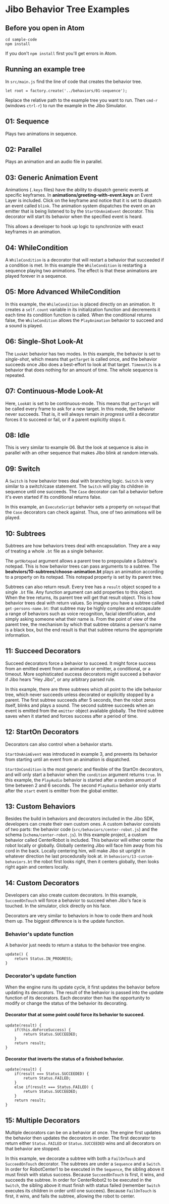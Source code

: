 # Jibo Behavior Tree Examples

## Before you open in Atom

```
cd sample-code
npm install
```
If you don't `npm install` first you'll get errors in Atom.

## Running an example tree

In `src/main.js` find the line of code that creates the behavior tree.

```
let root = factory.create('../behaviors/01-sequence');
```
Replace the relative path to the example tree you want to run. Then `cmd-r` (windows `ctrl-r`) to run the example in the Jibo Simulator.

## 01: Sequence

Plays two animations in sequence.

## 02: Parallel

Plays an animation and an audio file in parallel.

## 03: Generic Animation Event

Animations (`.keys` files) have the ability to dispatch generic events at specific keyframes. In **animations/greeting-with-event.keys** an Event Layer is included. Click on the keyframe and notice that it is set to dispatch an event called `blink`. The animation system dispatches the event on an emitter that is being listened to by the `StartOnAnimEvent` decorator. This decorator will start its behavior when the specified event is heard.

This allows a developer to hook up logic to synchronize with exact keyframes in an animation.

## 04: WhileCondition

A `WhileCondition` is a decorator that will restart a behavior that succeeded if a condition is met. In this example the `WhileCondition` is restarting a sequence playing two animations. The effect is that these animations are played forever in a sequence.

## 05: More Advanced WhileCondition

In this example, the `WhileCondition` is placed directly on an animation. It creates a `self.count` variable in its initialization function and decrements it each time its condition function is called. When the conditional returns false, the `WhileCondition` allows the `PlayAnimation` behavior to succeed and a sound is played.

## 06: Single-Shot Look-At

The `LookAt` behavior has two modes. In this example, the behavior is set to *single-shot*, which means that `getTarget` is called once, and the behavior succeeds once Jibo does a best-effort to look at that target. `TimeoutJs` is a behavior that does nothing for an amount of time. The whole sequence is repeated.

## 07: Continuous-Mode Look-At

Here, `LookAt` is set to be continuous-mode. This means that `getTarget` will be called every frame to ask for a new target. In this mode, the behavior never succeeds. That is, it will always remain *in progress* until a decorator forces it to succeed or fail, or if a parent explicitly stops it.

## 08: Idle

This is very similar to example 06. But the look at sequence is also in parallel with an other sequence that makes Jibo blink at random intervals.

## 09: Switch

A `Switch` is how behavior trees deal with branching logic. `Switch` is very similar to a switch/case statement. The `Switch` will play its children in sequence until one succeeds. The `Case` decorator can fail a behavior before it's even started if its conditional returns false.

In this example, an `ExecuteScript` behavior sets a property on `notepad` that the `Case` decorators can check against. Thus, one of two animations will be played.

## 10: Subtrees

Subtrees are how behaviors trees deal with encapsulation. They are a way of treating a whole `.bt` file as a single behavior.

The `getNotepad` argument allows a parent tree to prepopulate a Subtree's notepad. This is how behavior trees can pass arguments to a subtree. The **beahviors/10-subtrees/choose-animation.bt** plays an animation according to a property on its notepad. This notepad property is set by its parent tree.

Subtrees can also return result. Every tree has a `result` object scoped to a single `.bt` file. Any function argument can add properties to this object. When the tree returns, its parent tree will get that result object. This is how behavior trees deal with return values. So imagine you have a subtree called `get-persons-name.bt`: that subtree may be highly complex and encapsulate a range of behaviors such as voice recognition, facial identification, and simply asking someone what their name is. From the point of view of the parent tree, the mechanism by which that subtree obtains a person's name is a black box, but the end result is that that subtree returns the appropriate information.

## 11: Succeed Decorators

Succeed decorators force a behavior to succeed. It might force success from an emitted event from an animation or emitter, a conditional, or a timeout. More sophisticated success decorators might succeed a behavior if Jibo hears "Hey Jibo", or any arbitrary parsed rule.

In this example, there are three subtrees which all point to the idle behavior tree, which never succeeds unless decorated or explicitly stopped by a parent. The first subtree succeeds after 5 seconds, then the robot zeros itself, blinks and plays a sound. The second subtree succeeds when an event is emitted from the `emitter` object available globally. The third subtree saves when it started and forces success after a period of time.

## 12: StartOn Decorators

Decorators can also control when a behavior starts.

`StartOnAnimEvent` was introduced in example 3, and prevents its behavior from starting until an event from an animation is dispatched.

`StartOnCondition` is the most generic and flexible of the StartOn decorators, and will only start a behavior when the `condition` argument returns `true`. In this example, the `PlayAudio` behavior is started after a random amount of time between 2 and 6 seconds. The second `PlayAudio` behavior only starts after the `start` event is emitter from the global emitter.

## 13: Custom Behaviors

Besides the build in behaviors and decorators included in the Jibo SDK, developers can create their own custom ones. A custom behavior consists of two parts: the behavior code (`src/behaviors/center-robot.js`) and the schema (`schema/center-robot.js`). In this example project, a custom behavior called CenterRobot is included. This behavior will either center the robot locally or globally. Globally centering Jibo will face him away from his cord in the back. Locally centering him, will make Jibo sit upright in whatever direction he last procedurally look at. in `behaviors/13-custom-behaviors.bt` the robot first looks right, then it centers globally, then looks right again and centers locally.

## 14: Custom Decorators

Developers can also create custom decorators. In this example, `SucceedOnTouch` will force a behavior to succeed when Jibo's face is touched. In the simulator, click directly on his face.

Decorators are very similar to behaviors in how to code them and hook them up. The biggest difference is is the update function.

### Behavior's update function
A behavior just needs to return a status to the behavior tree engine.
```
update() {
    return Status.IN_PROGRESS;
}
```
### Decorator's update function
When the engine runs its update cycle, it first updates the behavior before updating its decorators. The result of the behavior is passed into the update function of its decorators. Each decorator then has the opportunity to modify or change the status of the behavior its decorating.

#### Decorator that at some point could force its behavior to succeed.
```
update(result) {
    if(this.doForceSuccess) {
        return Status.SUCCEEDED;
    }
    return result;
}
```
#### Decorator that inverts the status of a finished behavior.
```
update(result) {
    if(result === Status.SUCCEEDED) {
        return Status.FAILED;
    }
    else if(result === Status.FAILED) {
        return Status.SUCCEEDED;
    }
    return result;
}
```

## 15: Multiple Decorators

Multiple decorators can be on a behavior at once. The engine first updates the behavior then updates the decorators in order. The first decorator to return either `Status.FAILED` or `Status.SUCCEEDED` wins and all decorators on that behavior are stopped.

In this example, we decorate a subtree with both a `FailOnTouch` and `SucceedOnTouch` decorator. The subtrees are under a `Sequence` and a `Switch`. In order for RobotCenter1 to be executed in the `Sequence`, the sibling above it must finish with status success. Because `SucceedOnTouch` is first, it wins, and succeeds the subtree. In order for CenterRobot2 to be executed in the `Switch`, the sibling above it must finish with status failed (remember `Switch` executes its children in order until one succees). Because `FailOnTouch` is first, it wins, and fails the subtree, allowing the robot to center.
